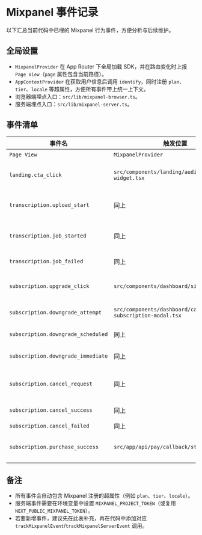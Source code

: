 # Mixpanel 事件记录

以下汇总当前代码中已埋的 Mixpanel 行为事件，方便分析与后续维护。

## 全局设置
- `MixpanelProvider` 在 App Router 下全局加载 SDK，并在路由变化时上报 `Page View`（`page` 属性包含当前路径）。
- `AppContextProvider` 在获取用户信息后调用 `identify`，同时注册 `plan`、`tier`、`locale` 等超属性，方便所有事件带上统一上下文。
- 浏览器端埋点入口：`src/lib/mixpanel-browser.ts`。
- 服务端埋点入口：`src/lib/mixpanel-server.ts`。

## 事件清单

| 事件名 | 触发位置 | 何时触发 | 关键属性 |
| --- | --- | --- | --- |
| `Page View` | `MixpanelProvider` | 每次路由变化 | `page` |
| `landing.cta_click` | `src/components/landing/audio-upload-widget.tsx` | 点击上传区 CTA（选择文件 / 粘贴 URL） | `source`, `action`, `auth`, `plan` |
| `transcription.upload_start` | 同上 | 选择文件后开始上传 | `method`, `file_name`, `file_size`, `auth`, `plan` |
| `transcription.job_started` | 同上 | 提交转写任务成功（文件/URL） | `method`, `file_name?`, `file_size?`, `auth`, `plan` |
| `transcription.job_failed` | 同上 | 上传或任务提交失败 | 与 job_started 相同 + `error` |
| `subscription.upgrade_click` | `src/components/dashboard/sidebar.tsx` | 侧边栏“Upgrade Plan”点击 | `source`, `current_plan`, `tier` |
| `subscription.downgrade_attempt` | `src/components/dashboard/cancel-subscription-modal.tsx` | 在取消弹窗选择某个降级方案时 | `target_plan`, `current_plan`, `locale` |
| `subscription.downgrade_scheduled` | 同上 | 降级被安排到周期末 | 同上 + `effective_at` |
| `subscription.downgrade_immediate` | 同上 | 立即降级成功 | `target_plan`, `current_plan`, `locale` |
| `subscription.cancel_request` | 同上 | 在确认页点击“Cancel Subscription”时 | `current_plan`, `immediate`, `refund_requested`, `reason`, `locale` |
| `subscription.cancel_success` | 同上 | 取消 API 成功返回 | 同上 |
| `subscription.cancel_failed` | 同上 | 取消 API 失败 | 同上 |
| `subscription.purchase_success` | `src/app/api/pay/callback/stripe/route.ts` | Stripe Checkout 成功回调后 | `distinct_id`, `plan`, `order_no`, `locale`, `amount`, `currency` |

## 备注
- 所有事件会自动包含 Mixpanel 注册的超属性（例如 `plan`、`tier`、`locale`）。
- 服务端事件需要在环境变量中设置 `MIXPANEL_PROJECT_TOKEN`（或复用 `NEXT_PUBLIC_MIXPANEL_TOKEN`）。
- 若要新增事件，建议先在此表补充，再在代码中添加对应 `trackMixpanelEvent`/`trackMixpanelServerEvent` 调用。
